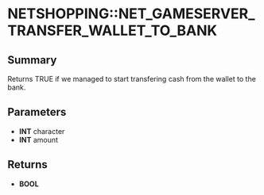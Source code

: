 # NETSHOPPING::NET_GAMESERVER_TRANSFER_WALLET_TO_BANK

## Summary
Returns TRUE if we managed to start transfering cash from the wallet to the bank.

## Parameters
* **INT** character
* **INT** amount

## Returns
* **BOOL**